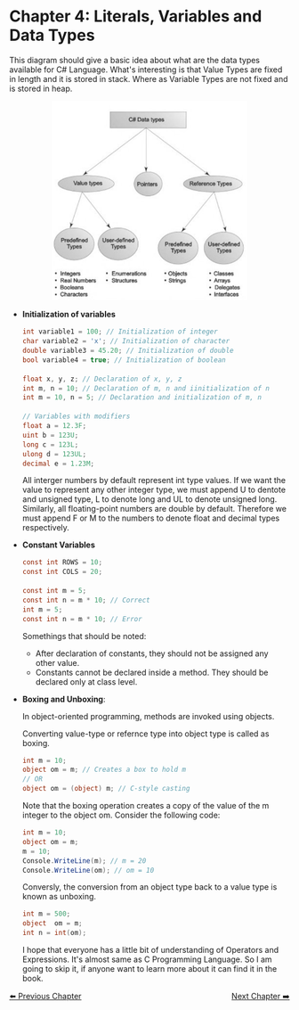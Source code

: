 # Chapter 4: Literals, Variables and Data Types

This diagram should give a basic idea about what are the data types available for C# Language. What's interesting is that Value Types are fixed in length and it is stored in stack. Where as Variable Types are not fixed and is stored in heap.

<p align="center">
  <img src="./data_types.png" width="350">
</p>

- **Initialization of variables**

  ```C#
  int variable1 = 100; // Initialization of integer
  char variable2 = 'x'; // Initialization of character
  double variable3 = 45.20; // Initialization of double
  bool variable4 = true; // Initialization of boolean

  float x, y, z; // Declaration of x, y, z
  int m, n = 10; // Declaration of m, n and iinitialization of n
  int m = 10, n = 5; // Declaration and initialization of m, n

  // Variables with modifiers
  float a = 12.3F;
  uint b = 123U;
  long c = 123L;
  ulong d = 123UL;
  decimal e = 1.23M;
  ```

  All interger numbers by default represent int type values. If we want the value to represent any other integer type, we must append U to dentote and unsigned type, L to denote long and UL to denote unsigned long. Similarly, all floating-point numbers are double by default. Therefore we must append F or M to the numbers to denote float and decimal types respectively.

- **Constant Variables**

  ```C#
  const int ROWS = 10;
  const int COLS = 20;

  const int m = 5;
  const int n = m * 10; // Correct
  int m = 5;
  const int n = m * 10; // Error
  ```

  Somethings that should be noted:

  - After declaration of constants, they should not be assigned any other value.
  - Constants cannot be declared inside a method. They should be declared only at class level.

- **Boxing and Unboxing**:

  In object-oriented programming, methods are invoked using objects.

  Converting value-type or refernce type into object type is called as boxing.

  ```C#
  int m = 10;
  object om = m; // Creates a box to hold m
  // OR
  object om = (object) m; // C-style casting
  ```

  Note that the boxing operation creates a copy of the value of the m integer to the object om. Consider the following code:

  ```C#
  int m = 10;
  object om = m;
  m = 10;
  Console.WriteLine(m); // m = 20
  Console.WriteLine(om); // om = 10
  ```

  Conversly, the conversion from an object type back to a value type is known as unboxing.

  ```C#
  int m = 500;
  object  om = m;
  int n = int(om);
  ```

  I hope that everyone has a little bit of understanding of Operators and Expressions. It's almost same as C Programming Language. So I am going to skip it, if anyone want to learn more about it can find it in the book.

<p style="text-align:left;">
  <a href="../Chapter_3/">⬅️ Previous Chapter </a>
    <span style="float:right;">
        <a text-align="right" href="../Chapter_6/">Next Chapter ➡️</a>
    </span>
</p>

